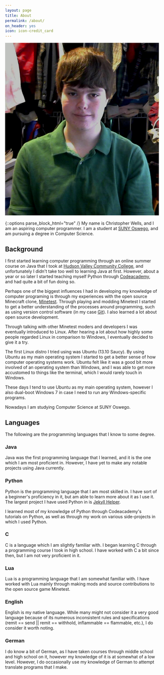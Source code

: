 ```yaml
---
layout: page
title: About
permalink: /about/
on_header: yes
icon: icon-credit_card
---
```

<div class="about-photo-box">
    <img class="about-photo" src="/images/photo.jpg" alt="Christopher Randall Wells" />
</div>

{::options parse_block_html="true" /}
My name is Christopher Wells, and I am an aspiring computer programmer. I am a student at [SUNY Oswego](http://www.oswego.edu/), and am pursuing a degree in Computer Science.

## Background
I first started learning computer programming through an online summer course on Java that I took at [Hudson Valley Community College](https://www.hvcc.edu/), and unfortunately I didn't take too well to learning Java at first. However, about a year or so later I started teaching myself Python through [Codeacademy](https://www.codecademy.com), and had quite a bit of fun doing so.

Perhaps one of the biggest influences I had in developing my knowledge of computer programing is through my experiences with the open source Minecraft clone, [Minetest](http://www.minetest.net/). Through playing and modding Minetest I started to get a better understanding of the processes around programming, such as using version control software (in my case [Git](https://git-scm.com/)). I also learned a lot about open source development.

Through talking with other Minetest moders and developers I was eventually introduced to Linux. After hearing a lot about how highly some people regarded Linux in comparison to Windows, I eventually decided to give it a try.

The first Linux distro I tried using was Ubuntu (13.10 Saucy). By using Ubuntu as my main operating system I started to get a better sense of how computer operating systems work. Ubuntu felt like it was a good bit more involved of an operating system than Windows, and I was able to get more accustomed to things like the terminal, which I would rarely touch in Windows.

These days I tend to use Ubuntu as my main operating system, however I also dual-boot Windows 7 in case I need to run any Windows-specific programs.

Nowadays I am studying Computer Science at SUNY Oswego.

## Languages
The following are the programming languages that I know to some degree.

### Java
Java was the first programming language that I learned, and it is the one which I am most proficient in. However, I have yet to make any notable projects using Java currently.

### Python
Python is the programming language that I am most skilled in. I have sort of a beginner's proficiency in it, but am able to learn more about it as I use it. The largest project I have used Python in is [Jekyll Helper](https://excaliburzero.github.io/jekyll-helper/).

I learned most of my knowledge of Python through Codeacademy's tutorials on Python, as well as through my work on various side-projects in which I used Python.

### C
C is a language which I am slightly familiar with. I began learning C through a programming course I took in high school. I have worked with C a bit since then, but I am not very proficient in it.

### Lua
Lua is a programming language that I am somewhat familiar with. I have worked with Lua mainly through making mods and source contributions to the open source game Minetest.

### English
English is my native language. While many might not consider it a very good language because of its numerous inconsistent rules and specifications (remit == send || remit == withhold, inflammable == flammable, etc.), I do consider it worth noting.

### German
I do know a bit of German, as I have taken courses through middle school and high school on it, however my knowledge of it is at somewhat of a low level. However, I do occasionally use my knowledge of German to attempt translate programs that I make.
